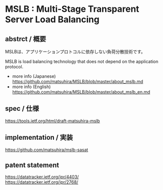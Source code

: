 # MSLB : Multi-Stage Transparent Server Load Balancing

## abstrct / 概要
MSLBは、アプリケーションプロトコルに依存しない負荷分散技術です。<br>

MSLB is load balancing technology that does not depend on the application protocol.<br>

* more info (Japanese)<br>
https://github.com/matsuhira/MSLB/blob/master/about_mslb.md<br>
* more info (English)<br>
https://github.com/matsuhira/MSLB/blob/master/about_mslb_en.md

## spec / 仕様
https://tools.ietf.org/html/draft-matsuhira-mslb

## implementation / 実装
https://github.com/matsuhira/mslb-sasat

## patent statement
https://datatracker.ietf.org/ipr/4403/<br>
https://datatracker.ietf.org/ipr/2768/
